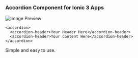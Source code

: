 ### Accordion Component for Ionic 3 Apps

![Image Preview](https://user-images.githubusercontent.com/6559664/50392144-c3d92e80-0771-11e9-9fec-c4d9c8f8d962.gif)

```
<accordion>
  <accordion-header>Your Header Here</accordion-header>
  <accordion-header>Your Content Here</accordion-header>
</accordion>
```

Simple and easy to use.
